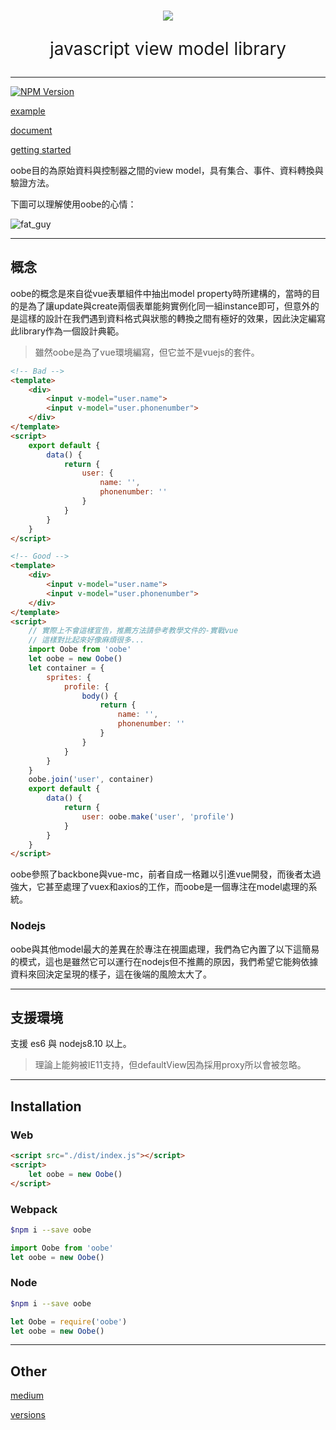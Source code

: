 <br>

<p align="center"><img src="https://softchef.github.io/oobe/assets/logo.png"></p>

<p align="center" style="font-size:2em">javascript view model library</p>

---

[![NPM Version][npm-image]][npm-url]

[example](https://softchef.github.io/oobe/example/)

[document](https://softchef.github.io/oobe/docs/)

[getting started](https://softchef.github.io/oobe/started/)

oobe目的為原始資料與控制器之間的view model，具有集合、事件、資料轉換與驗證方法。

下圖可以理解使用oobe的心情：

![fat_guy](https://softchef.github.io/oobe/assets/happy_fat_guy.gif)

---

## 概念

oobe的概念是來自從vue表單組件中抽出model property時所建構的，當時的目的是為了讓update與create兩個表單能夠實例化同一組instance即可，但意外的是這樣的設計在我們遇到資料格式與狀態的轉換之間有極好的效果，因此決定編寫此library作為一個設計典範。

> 雖然oobe是為了vue環境編寫，但它並不是vuejs的套件。

```html
<!-- Bad -->
<template>
    <div>
        <input v-model="user.name">
        <input v-model="user.phonenumber">
    </div>
</template>
<script>
    export default {
        data() {
            return {
                user: {
                    name: '',
                    phonenumber: ''
                }
            }
        }
    }
</script>
```

```html
<!-- Good -->
<template>
    <div>
        <input v-model="user.name">
        <input v-model="user.phonenumber">
    </div>
</template>
<script>
    // 實際上不會這樣宣告，推薦方法請參考教學文件的-實戰vue
    // 這樣對比起來好像麻煩很多...
    import Oobe from 'oobe'
    let oobe = new Oobe()
    let container = {
        sprites: {
            profile: {
                body() {
                    return {
                        name: '',
                        phonenumber: ''
                    }
                }
            }
        }
    }
    oobe.join('user', container)
    export default {
        data() {
            return {
                user: oobe.make('user', 'profile')
            }
        }
    }
</script>
```

oobe參照了backbone與vue-mc，前者自成一格難以引進vue開發，而後者太過強大，它甚至處理了vuex和axios的工作，而oobe是一個專注在model處理的系統。

### Nodejs

oobe與其他model最大的差異在於專注在視圖處理，我們為它內置了以下這簡易的模式，這也是雖然它可以運行在nodejs但不推薦的原因，我們希望它能夠依據資料來回決定呈現的樣子，這在後端的風險太大了。

---

## 支援環境

支援 es6 與 nodejs8.10 以上。

> 理論上能夠被IE11支持，但defaultView因為採用proxy所以會被忽略。

---

## Installation

### Web

```html
<script src="./dist/index.js"></script>
<script>
    let oobe = new Oobe()
</script>
```

### Webpack

```bash
$npm i --save oobe
```

```js
import Oobe from 'oobe'
let oobe = new Oobe()
```

### Node
```bash
$npm i --save oobe
```

```js
let Oobe = require('oobe')
let oobe = new Oobe()
```

---

## Other

[medium](https://medium.com/sensor-live/oobe-javascript-view-model-library-a6ada8d56566)

[versions](https://softchef.github.io/oobe/version)

[npm-image]: https://img.shields.io/npm/v/oobe.svg
[npm-url]: https://npmjs.org/package/oobe
